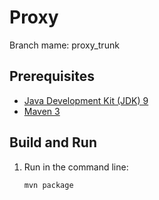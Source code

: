 Proxy
=========

Branch mame: proxy_trunk


Prerequisites
-------------

* [Java Development Kit (JDK) 9](http://www.oracle.com/technetwork/java/javase/downloads/jdk9-downloads-3848520.html)
* [Maven 3](https://maven.apache.org/download.cgi)

Build and Run
-------------

1. Run in the command line:
	```
	mvn package
